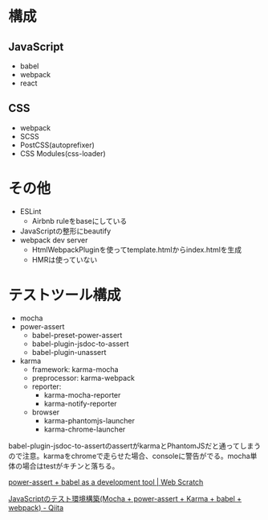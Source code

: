 # 構成

## JavaScript

* babel
* webpack
* react

## CSS

* webpack
* SCSS
* PostCSS(autoprefixer)
* CSS Modules(css-loader)

# その他

* ESLint
  * Airbnb ruleをbaseにしている
* JavaScriptの整形にbeautify
* webpack dev server
  * HtmlWebpackPluginを使ってtemplate.htmlからindex.htmlを生成
  * HMRは使っていない


# テストツール構成

* mocha
* power-assert
  * babel-preset-power-assert
  * babel-plugin-jsdoc-to-assert
  * babel-plugin-unassert
* karma
  * framework: karma-mocha
  * preprocessor: karma-webpack
  * reporter:
    * karma-mocha-reporter
    * karma-notify-reporter
  * browser
    * karma-phantomjs-launcher
    * karma-chrome-launcher

babel-plugin-jsdoc-to-assertのassertがkarmaとPhantomJSだと通ってしまうので注意。karmaをchromeで走らせた場合、consoleに警告がでる。mocha単体の場合はtestがキチンと落ちる。

[power-assert + babel as a development tool | Web Scratch](http://efcl.info/2016/04/14/espower-babel-is-deprecated/)

[JavaScriptのテスト環境構築(Mocha + power-assert + Karma + babel + webpack) - Qiita](http://qiita.com/cotto89/items/dfa11aa07919bdf73a15)
